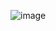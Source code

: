 ![image](https://github.com/Ekaterina7121994/Resume/assets/139957663/a43410ca-efce-45d3-89cb-408ca5cec9f2)
